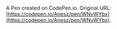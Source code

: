 # 

A Pen created on CodePen.io. Original URL: [https://codepen.io/Anesz/pen/WNvWYbx](https://codepen.io/Anesz/pen/WNvWYbx).


